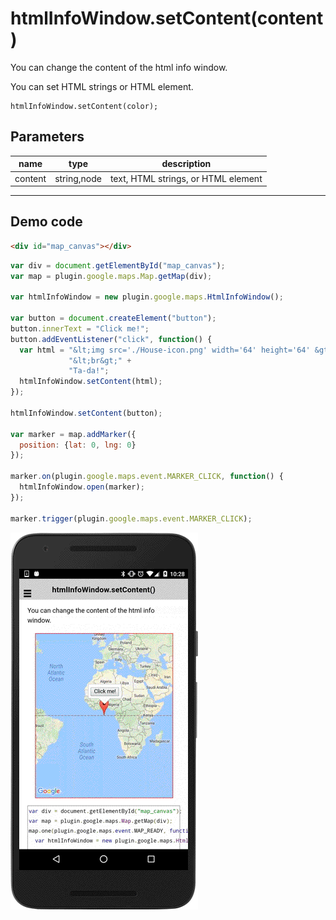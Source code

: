 # htmlInfoWindow.setContent(content)

You can change the content of the html info window.

You can set HTML strings or HTML element.

```
htmlInfoWindow.setContent(color);
```


## Parameters

name           | type          | description
---------------|---------------|---------------------------------------
content        | string,node   | text, HTML strings, or HTML element
-----------------------------------------------------------------------


## Demo code

```html
<div id="map_canvas"></div>
```

```js
var div = document.getElementById("map_canvas");
var map = plugin.google.maps.Map.getMap(div);

var htmlInfoWindow = new plugin.google.maps.HtmlInfoWindow();

var button = document.createElement("button");
button.innerText = "Click me!";
button.addEventListener("click", function() {
  var html = "&lt;img src='./House-icon.png' width='64' height='64' &gt;" +
             "&lt;br&gt;" +
             "Ta-da!";
  htmlInfoWindow.setContent(html);
});

htmlInfoWindow.setContent(button);

var marker = map.addMarker({
  position: {lat: 0, lng: 0}
});

marker.on(plugin.google.maps.event.MARKER_CLICK, function() {
  htmlInfoWindow.open(marker);
});

marker.trigger(plugin.google.maps.event.MARKER_CLICK);
```

![](image.gif)
